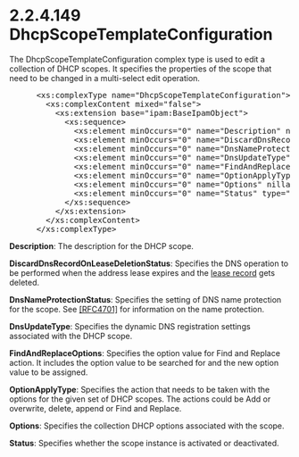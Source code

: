 <html dir="LTR" xmlns:mshelp="http://msdn.microsoft.com/mshelp" xmlns:ddue="http://ddue.schemas.microsoft.com/authoring/2003/5" xmlns:xlink="http://www.w3.org/1999/xlink" xmlns:tool="http://www.microsoft.com/tooltip">
 <body>
 <div id="header">
 <h1 class="heading">2.2.4.149 DhcpScopeTemplateConfiguration</h1>
 </div>
 <div id="mainSection">
 <div id="mainBody">
 <div id="allHistory" class="saveHistory"></div>
 <div id="sectionSection0" class="section" name="collapseableSection">
 

<p>The DhcpScopeTemplateConfiguration complex type is used to
edit a collection of DHCP scopes. It specifies the properties of the scope that
need to be changed in a multi-select edit operation.</p>

<dl>
<dd>
<div><pre> &lt;xs:complexType name=&quot;DhcpScopeTemplateConfiguration&quot;&gt;
   &lt;xs:complexContent mixed=&quot;false&quot;&gt;
     &lt;xs:extension base=&quot;ipam:BaseIpamObject&quot;&gt;
       &lt;xs:sequence&gt;
         &lt;xs:element minOccurs=&quot;0&quot; name=&quot;Description&quot; nillable=&quot;true&quot; type=&quot;xsd:string&quot; /&gt;
         &lt;xs:element minOccurs=&quot;0&quot; name=&quot;DiscardDnsRecordOnLeaseDeletionStatus&quot; type=&quot;ipam:DhcpDiscardDnsRecordOnLeaseDeletionStatus&quot; /&gt;
         &lt;xs:element minOccurs=&quot;0&quot; name=&quot;DnsNameProtectionStatus&quot; type=&quot;ipam:DhcpDnsNameProtectionStatus&quot; /&gt;
         &lt;xs:element minOccurs=&quot;0&quot; name=&quot;DnsUpdateType&quot; type=&quot;ipam:DhcpDnsUpdateType&quot; /&gt;
         &lt;xs:element minOccurs=&quot;0&quot; name=&quot;FindAndReplaceOptions&quot; nillable=&quot;true&quot; type=&quot;ipam:ArrayOfDhcpFindAndReplaceOption&quot; /&gt;
         &lt;xs:element minOccurs=&quot;0&quot; name=&quot;OptionApplyType&quot; type=&quot;ipam:DhcpOptionApplyType&quot; /&gt;
         &lt;xs:element minOccurs=&quot;0&quot; name=&quot;Options&quot; nillable=&quot;true&quot; type=&quot;ipam:ArrayOfDhcpOption&quot; /&gt;
         &lt;xs:element minOccurs=&quot;0&quot; name=&quot;Status&quot; type=&quot;ipam:DhcpScopeStatus&quot; /&gt;
       &lt;/xs:sequence&gt;
     &lt;/xs:extension&gt;
   &lt;/xs:complexContent&gt;
 &lt;/xs:complexType&gt;
</pre></div>
</dd></dl>

<p><b>Description</b>: The description for the DHCP
scope.</p>

<p><b>DiscardDnsRecordOnLeaseDeletionStatus</b>:
Specifies the DNS operation to be performed when the address lease expires and
the <a href="21b4a631-8f28-420f-822f-c5f879d5046e.md#gt_e6d76b31-2852-4bd5-8fbb-8e82a3cedb29">lease record</a> gets
deleted.</p>

<p><b>DnsNameProtectionStatus</b>: Specifies the setting
of DNS name protection for the scope. See <a href="https://go.microsoft.com/fwlink/?LinkId=125431">[RFC4701]</a> for
information on the name protection.</p>

<p><b>DnsUpdateType</b>: Specifies the dynamic DNS
registration settings associated with the DHCP scope.</p>

<p><b>FindAndReplaceOptions</b>: Specifies the option
value for Find and Replace action. It includes the option value to be searched
for and the new option value to be assigned.</p>

<p><b>OptionApplyType</b>: Specifies the action that
needs to be taken with the options for the given set of DHCP scopes. The
actions could be Add or overwrite, delete, append or Find and Replace. </p>

<p><b>Options</b>: Specifies the collection DHCP options
associated with the scope.</p>

<p><b>Status</b>: Specifies whether the scope instance
is activated or deactivated.</p>


 </div>
 </div>
 </div>
 </body>
</html>